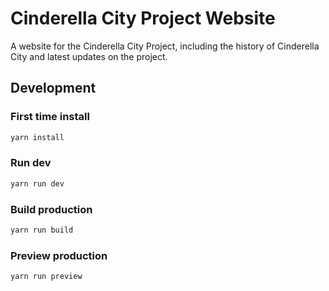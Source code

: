 # Cinderella City Project Website
A website for the Cinderella City Project, including the history of Cinderella City and latest updates on the project.

## Development

### First time install

```bash
yarn install
```

### Run dev

```bash
yarn run dev
```

### Build production


```bash
yarn run build
```

### Preview production
```bash
yarn run preview
```